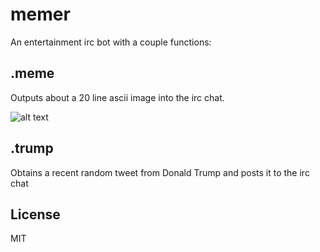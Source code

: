 # memer
An entertainment irc bot with a couple functions:
## .meme
Outputs about a 20 line ascii image into the irc chat.

![alt text](http://i.imgur.com/Tc25YEB.png "Logo Title Text 1")
## .trump
Obtains a recent random tweet from Donald Trump and posts it to the irc chat
## License
MIT
